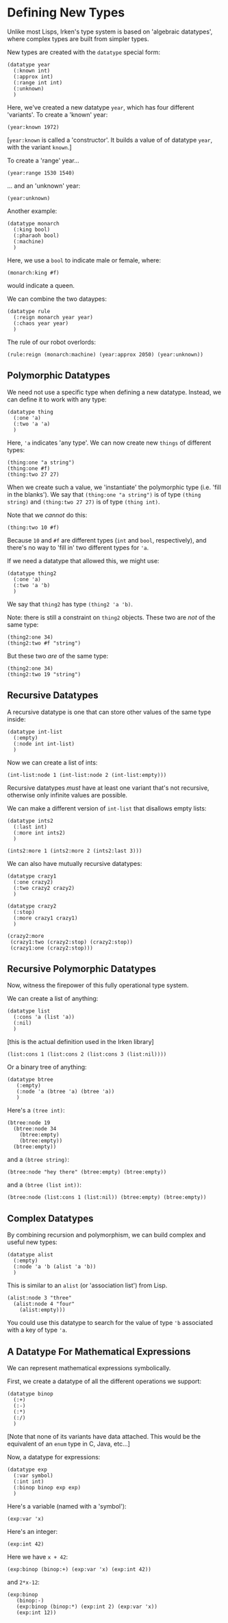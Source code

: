 
Defining New Types
==================

Unlike most Lisps, Irken's type system is based on 'algebraic
datatypes', where complex types are built from simpler types.

New types are created with the `datatype` special form:

    (datatype year
      (:known int)
      (:approx int)
      (:range int int)
      (:unknown)
      )

Here, we've created a new datatype `year`, which has four
different 'variants'.  To create a 'known' year:

    (year:known 1972)

[`year:known` is called a 'constructor'.  It builds a value of
of datatype `year`, with the variant `known`.]

To create a 'range' year...

    (year:range 1530 1540)

... and an 'unknown' year:

    (year:unknown)

Another example:

    (datatype monarch
      (:king bool)
      (:pharaoh bool)
      (:machine)
      )

Here, we use a `bool` to indicate male or female, where:

    (monarch:king #f)

would indicate a queen.

We can combine the two dataypes:

    (datatype rule
      (:reign monarch year year)
      (:chaos year year)
      )

The rule of our robot overlords:

    (rule:reign (monarch:machine) (year:approx 2050) (year:unknown))

Polymorphic Datatypes
---------------------

We need not use a specific type when defining a new datatype.
Instead, we can define it to work with any type:

    (datatype thing
      (:one 'a)
      (:two 'a 'a)
      )

Here, `'a` indicates 'any type'.  We can now create new `things` of
different types:

    (thing:one "a string")
    (thing:one #f)
    (thing:two 27 27)

When we create such a value, we 'instantiate' the polymorphic type
(i.e. 'fill in the blanks').  We say that `(thing:one "a string")` is
of type `(thing string)` and `(thing:two 27 27)` is of type `(thing int)`.

Note that we _cannot_ do this:

    (thing:two 10 #f)

Because `10` and `#f` are different types (`int` and `bool`,
respectively), and there's no way to 'fill in' two different types for
`'a`.

If we need a datatype that allowed this, we might use:

    (datatype thing2
      (:one 'a)
      (:two 'a 'b)
      )

We say that `thing2` has type `(thing2 'a 'b)`.

Note: there is still a constraint on `thing2` objects.  These two
are _not_ of the same type:

    (thing2:one 34)
    (thing2:two #f "string")

But these two _are_ of the same type:

    (thing2:one 34)
    (thing2:two 19 "string")

Recursive Datatypes
-------------------

A recursive datatype is one that can store other values of the same
type inside:

    (datatype int-list
      (:empty)
      (:node int int-list)
      )

Now we can create a list of ints:

    (int-list:node 1 (int-list:node 2 (int-list:empty)))

Recursive datatypes _must_ have at least one variant that's not
recursive, otherwise only infinite values are possible.

We can make a different version of `int-list` that disallows
empty lists:

    (datatype ints2
      (:last int)
      (:more int ints2)
      )

    (ints2:more 1 (ints2:more 2 (ints2:last 3)))

We can also have mutually recursive datatypes:

    (datatype crazy1
      (:one crazy2)
      (:two crazy2 crazy2)
      )

    (datatype crazy2
      (:stop)
      (:more crazy1 crazy1)
      )

    (crazy2:more
     (crazy1:two (crazy2:stop) (crazy2:stop))
     (crazy1:one (crazy2:stop)))

Recursive Polymorphic Datatypes
-------------------------------

Now, witness the firepower of this fully operational type system.

We can create a list of anything:

    (datatype list
      (:cons 'a (list 'a))
      (:nil)
      )

[this is the actual definition used in the Irken library]

    (list:cons 1 (list:cons 2 (list:cons 3 (list:nil))))

Or a binary tree of anything:

    (datatype btree
       (:empty)
       (:node 'a (btree 'a) (btree 'a))
       )

Here's a `(tree int)`:

    (btree:node 19
      (btree:node 34
        (btree:empty)
        (btree:empty))
      (btree:empty))

and a `(btree string)`:

    (btree:node "hey there" (btree:empty) (btree:empty))

and a `(btree (list int))`:

    (btree:node (list:cons 1 (list:nil)) (btree:empty) (btree:empty))

Complex Datatypes
-----------------

By combining recursion and polymorphism, we can build complex and useful new types:

    (datatype alist
      (:empty)
      (:node 'a 'b (alist 'a 'b))
      )

This is similar to an `alist` (or 'association list') from Lisp.

    (alist:node 3 "three"
      (alist:node 4 "four"
        (alist:empty)))

You could use this datatype to search for the value of type `'b`
associated with a key of type `'a`.

A Datatype For Mathematical Expressions
---------------------------------------

We can represent mathematical expressions symbolically.

First, we create a datatype of all the different operations we support:

    (datatype binop
      (:+)
      (:-)
      (:*)
      (:/)
      )

[Note that none of its variants have data attached.  This would be the equivalent
 of an `enum` type in C, Java, etc...]

Now, a datatype for expressions:

    (datatype exp
      (:var symbol)
      (:int int)
      (:binop binop exp exp)
      )

Here's a variable (named with a 'symbol'):

    (exp:var 'x)

Here's an integer:

    (exp:int 42)

Here we have `x + 42`:

    (exp:binop (binop:+) (exp:var 'x) (exp:int 42))

and `2*x-12`:

    (exp:binop
       (binop:-)
       (exp:binop (binop:*) (exp:int 2) (exp:var 'x))
       (exp:int 12))

